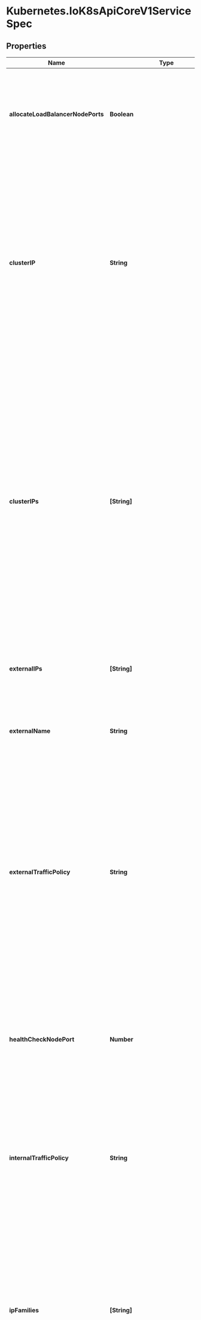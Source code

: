 # Kubernetes.IoK8sApiCoreV1ServiceSpec

## Properties

Name | Type | Description | Notes
------------ | ------------- | ------------- | -------------
**allocateLoadBalancerNodePorts** | **Boolean** | allocateLoadBalancerNodePorts defines if NodePorts will be automatically allocated for services with type LoadBalancer.  Default is \&quot;true\&quot;. It may be set to \&quot;false\&quot; if the cluster load-balancer does not rely on NodePorts.  If the caller requests specific NodePorts (by specifying a value), those requests will be respected, regardless of this field. This field may only be set for services with type LoadBalancer and will be cleared if the type is changed to any other type. | [optional] 
**clusterIP** | **String** | clusterIP is the IP address of the service and is usually assigned randomly. If an address is specified manually, is in-range (as per system configuration), and is not in use, it will be allocated to the service; otherwise creation of the service will fail. This field may not be changed through updates unless the type field is also being changed to ExternalName (which requires this field to be blank) or the type field is being changed from ExternalName (in which case this field may optionally be specified, as describe above).  Valid values are \&quot;None\&quot;, empty string (\&quot;\&quot;), or a valid IP address. Setting this to \&quot;None\&quot; makes a \&quot;headless service\&quot; (no virtual IP), which is useful when direct endpoint connections are preferred and proxying is not required.  Only applies to types ClusterIP, NodePort, and LoadBalancer. If this field is specified when creating a Service of type ExternalName, creation will fail. This field will be wiped when updating a Service to type ExternalName. More info: https://kubernetes.io/docs/concepts/services-networking/service/#virtual-ips-and-service-proxies | [optional] 
**clusterIPs** | **[String]** | ClusterIPs is a list of IP addresses assigned to this service, and are usually assigned randomly.  If an address is specified manually, is in-range (as per system configuration), and is not in use, it will be allocated to the service; otherwise creation of the service will fail. This field may not be changed through updates unless the type field is also being changed to ExternalName (which requires this field to be empty) or the type field is being changed from ExternalName (in which case this field may optionally be specified, as describe above).  Valid values are \&quot;None\&quot;, empty string (\&quot;\&quot;), or a valid IP address.  Setting this to \&quot;None\&quot; makes a \&quot;headless service\&quot; (no virtual IP), which is useful when direct endpoint connections are preferred and proxying is not required.  Only applies to types ClusterIP, NodePort, and LoadBalancer. If this field is specified when creating a Service of type ExternalName, creation will fail. This field will be wiped when updating a Service to type ExternalName.  If this field is not specified, it will be initialized from the clusterIP field.  If this field is specified, clients must ensure that clusterIPs[0] and clusterIP have the same value.  This field may hold a maximum of two entries (dual-stack IPs, in either order). These IPs must correspond to the values of the ipFamilies field. Both clusterIPs and ipFamilies are governed by the ipFamilyPolicy field. More info: https://kubernetes.io/docs/concepts/services-networking/service/#virtual-ips-and-service-proxies | [optional] 
**externalIPs** | **[String]** | externalIPs is a list of IP addresses for which nodes in the cluster will also accept traffic for this service.  These IPs are not managed by Kubernetes.  The user is responsible for ensuring that traffic arrives at a node with this IP.  A common example is external load-balancers that are not part of the Kubernetes system. | [optional] 
**externalName** | **String** | externalName is the external reference that discovery mechanisms will return as an alias for this service (e.g. a DNS CNAME record). No proxying will be involved.  Must be a lowercase RFC-1123 hostname (https://tools.ietf.org/html/rfc1123) and requires &#x60;type&#x60; to be \&quot;ExternalName\&quot;. | [optional] 
**externalTrafficPolicy** | **String** | externalTrafficPolicy describes how nodes distribute service traffic they receive on one of the Service&#39;s \&quot;externally-facing\&quot; addresses (NodePorts, ExternalIPs, and LoadBalancer IPs). If set to \&quot;Local\&quot;, the proxy will configure the service in a way that assumes that external load balancers will take care of balancing the service traffic between nodes, and so each node will deliver traffic only to the node-local endpoints of the service, without masquerading the client source IP. (Traffic mistakenly sent to a node with no endpoints will be dropped.) The default value, \&quot;Cluster\&quot;, uses the standard behavior of routing to all endpoints evenly (possibly modified by topology and other features). Note that traffic sent to an External IP or LoadBalancer IP from within the cluster will always get \&quot;Cluster\&quot; semantics, but clients sending to a NodePort from within the cluster may need to take traffic policy into account when picking a node.  Possible enum values:  - &#x60;\&quot;Cluster\&quot;&#x60; routes traffic to all endpoints.  - &#x60;\&quot;Local\&quot;&#x60; preserves the source IP of the traffic by routing only to endpoints on the same node as the traffic was received on (dropping the traffic if there are no local endpoints). | [optional] 
**healthCheckNodePort** | **Number** | healthCheckNodePort specifies the healthcheck nodePort for the service. This only applies when type is set to LoadBalancer and externalTrafficPolicy is set to Local. If a value is specified, is in-range, and is not in use, it will be used.  If not specified, a value will be automatically allocated.  External systems (e.g. load-balancers) can use this port to determine if a given node holds endpoints for this service or not.  If this field is specified when creating a Service which does not need it, creation will fail. This field will be wiped when updating a Service to no longer need it (e.g. changing type). This field cannot be updated once set. | [optional] 
**internalTrafficPolicy** | **String** | InternalTrafficPolicy describes how nodes distribute service traffic they receive on the ClusterIP. If set to \&quot;Local\&quot;, the proxy will assume that pods only want to talk to endpoints of the service on the same node as the pod, dropping the traffic if there are no local endpoints. The default value, \&quot;Cluster\&quot;, uses the standard behavior of routing to all endpoints evenly (possibly modified by topology and other features).  Possible enum values:  - &#x60;\&quot;Cluster\&quot;&#x60; routes traffic to all endpoints.  - &#x60;\&quot;Local\&quot;&#x60; routes traffic only to endpoints on the same node as the client pod (dropping the traffic if there are no local endpoints). | [optional] 
**ipFamilies** | **[String]** | IPFamilies is a list of IP families (e.g. IPv4, IPv6) assigned to this service. This field is usually assigned automatically based on cluster configuration and the ipFamilyPolicy field. If this field is specified manually, the requested family is available in the cluster, and ipFamilyPolicy allows it, it will be used; otherwise creation of the service will fail. This field is conditionally mutable: it allows for adding or removing a secondary IP family, but it does not allow changing the primary IP family of the Service. Valid values are \&quot;IPv4\&quot; and \&quot;IPv6\&quot;.  This field only applies to Services of types ClusterIP, NodePort, and LoadBalancer, and does apply to \&quot;headless\&quot; services. This field will be wiped when updating a Service to type ExternalName.  This field may hold a maximum of two entries (dual-stack families, in either order).  These families must correspond to the values of the clusterIPs field, if specified. Both clusterIPs and ipFamilies are governed by the ipFamilyPolicy field. | [optional] 
**ipFamilyPolicy** | **String** | IPFamilyPolicy represents the dual-stack-ness requested or required by this Service. If there is no value provided, then this field will be set to SingleStack. Services can be \&quot;SingleStack\&quot; (a single IP family), \&quot;PreferDualStack\&quot; (two IP families on dual-stack configured clusters or a single IP family on single-stack clusters), or \&quot;RequireDualStack\&quot; (two IP families on dual-stack configured clusters, otherwise fail). The ipFamilies and clusterIPs fields depend on the value of this field. This field will be wiped when updating a service to type ExternalName.  Possible enum values:  - &#x60;\&quot;PreferDualStack\&quot;&#x60; indicates that this service prefers dual-stack when the cluster is configured for dual-stack. If the cluster is not configured for dual-stack the service will be assigned a single IPFamily. If the IPFamily is not set in service.spec.ipFamilies then the service will be assigned the default IPFamily configured on the cluster  - &#x60;\&quot;RequireDualStack\&quot;&#x60; indicates that this service requires dual-stack. Using IPFamilyPolicyRequireDualStack on a single stack cluster will result in validation errors. The IPFamilies (and their order) assigned to this service is based on service.spec.ipFamilies. If service.spec.ipFamilies was not provided then it will be assigned according to how they are configured on the cluster. If service.spec.ipFamilies has only one entry then the alternative IPFamily will be added by apiserver  - &#x60;\&quot;SingleStack\&quot;&#x60; indicates that this service is required to have a single IPFamily. The IPFamily assigned is based on the default IPFamily used by the cluster or as identified by service.spec.ipFamilies field | [optional] 
**loadBalancerClass** | **String** | loadBalancerClass is the class of the load balancer implementation this Service belongs to. If specified, the value of this field must be a label-style identifier, with an optional prefix, e.g. \&quot;internal-vip\&quot; or \&quot;example.com/internal-vip\&quot;. Unprefixed names are reserved for end-users. This field can only be set when the Service type is &#39;LoadBalancer&#39;. If not set, the default load balancer implementation is used, today this is typically done through the cloud provider integration, but should apply for any default implementation. If set, it is assumed that a load balancer implementation is watching for Services with a matching class. Any default load balancer implementation (e.g. cloud providers) should ignore Services that set this field. This field can only be set when creating or updating a Service to type &#39;LoadBalancer&#39;. Once set, it can not be changed. This field will be wiped when a service is updated to a non &#39;LoadBalancer&#39; type. | [optional] 
**loadBalancerIP** | **String** | Only applies to Service Type: LoadBalancer. This feature depends on whether the underlying cloud-provider supports specifying the loadBalancerIP when a load balancer is created. This field will be ignored if the cloud-provider does not support the feature. Deprecated: This field was under-specified and its meaning varies across implementations. Using it is non-portable and it may not support dual-stack. Users are encouraged to use implementation-specific annotations when available. | [optional] 
**loadBalancerSourceRanges** | **[String]** | If specified and supported by the platform, this will restrict traffic through the cloud-provider load-balancer will be restricted to the specified client IPs. This field will be ignored if the cloud-provider does not support the feature.\&quot; More info: https://kubernetes.io/docs/tasks/access-application-cluster/create-external-load-balancer/ | [optional] 
**ports** | [**[IoK8sApiCoreV1ServicePort]**](IoK8sApiCoreV1ServicePort.md) | The list of ports that are exposed by this service. More info: https://kubernetes.io/docs/concepts/services-networking/service/#virtual-ips-and-service-proxies | [optional] 
**publishNotReadyAddresses** | **Boolean** | publishNotReadyAddresses indicates that any agent which deals with endpoints for this Service should disregard any indications of ready/not-ready. The primary use case for setting this field is for a StatefulSet&#39;s Headless Service to propagate SRV DNS records for its Pods for the purpose of peer discovery. The Kubernetes controllers that generate Endpoints and EndpointSlice resources for Services interpret this to mean that all endpoints are considered \&quot;ready\&quot; even if the Pods themselves are not. Agents which consume only Kubernetes generated endpoints through the Endpoints or EndpointSlice resources can safely assume this behavior. | [optional] 
**selector** | **{String: String}** | Route service traffic to pods with label keys and values matching this selector. If empty or not present, the service is assumed to have an external process managing its endpoints, which Kubernetes will not modify. Only applies to types ClusterIP, NodePort, and LoadBalancer. Ignored if type is ExternalName. More info: https://kubernetes.io/docs/concepts/services-networking/service/ | [optional] 
**sessionAffinity** | **String** | Supports \&quot;ClientIP\&quot; and \&quot;None\&quot;. Used to maintain session affinity. Enable client IP based session affinity. Must be ClientIP or None. Defaults to None. More info: https://kubernetes.io/docs/concepts/services-networking/service/#virtual-ips-and-service-proxies  Possible enum values:  - &#x60;\&quot;ClientIP\&quot;&#x60; is the Client IP based.  - &#x60;\&quot;None\&quot;&#x60; - no session affinity. | [optional] 
**sessionAffinityConfig** | [**IoK8sApiCoreV1SessionAffinityConfig**](IoK8sApiCoreV1SessionAffinityConfig.md) |  | [optional] 
**trafficDistribution** | **String** | TrafficDistribution offers a way to express preferences for how traffic is distributed to Service endpoints. Implementations can use this field as a hint, but are not required to guarantee strict adherence. If the field is not set, the implementation will apply its default routing strategy. If set to \&quot;PreferClose\&quot;, implementations should prioritize endpoints that are topologically close (e.g., same zone). | [optional] 
**type** | **String** | type determines how the Service is exposed. Defaults to ClusterIP. Valid options are ExternalName, ClusterIP, NodePort, and LoadBalancer. \&quot;ClusterIP\&quot; allocates a cluster-internal IP address for load-balancing to endpoints. Endpoints are determined by the selector or if that is not specified, by manual construction of an Endpoints object or EndpointSlice objects. If clusterIP is \&quot;None\&quot;, no virtual IP is allocated and the endpoints are published as a set of endpoints rather than a virtual IP. \&quot;NodePort\&quot; builds on ClusterIP and allocates a port on every node which routes to the same endpoints as the clusterIP. \&quot;LoadBalancer\&quot; builds on NodePort and creates an external load-balancer (if supported in the current cloud) which routes to the same endpoints as the clusterIP. \&quot;ExternalName\&quot; aliases this service to the specified externalName. Several other fields do not apply to ExternalName services. More info: https://kubernetes.io/docs/concepts/services-networking/service/#publishing-services-service-types  Possible enum values:  - &#x60;\&quot;ClusterIP\&quot;&#x60; means a service will only be accessible inside the cluster, via the cluster IP.  - &#x60;\&quot;ExternalName\&quot;&#x60; means a service consists of only a reference to an external name that kubedns or equivalent will return as a CNAME record, with no exposing or proxying of any pods involved.  - &#x60;\&quot;LoadBalancer\&quot;&#x60; means a service will be exposed via an external load balancer (if the cloud provider supports it), in addition to &#39;NodePort&#39; type.  - &#x60;\&quot;NodePort\&quot;&#x60; means a service will be exposed on one port of every node, in addition to &#39;ClusterIP&#39; type. | [optional] 



## Enum: ExternalTrafficPolicyEnum


* `Cluster` (value: `"Cluster"`)

* `Local` (value: `"Local"`)





## Enum: InternalTrafficPolicyEnum


* `Cluster` (value: `"Cluster"`)

* `Local` (value: `"Local"`)





## Enum: [IpFamiliesEnum]


* `empty` (value: `""`)

* `IPv4` (value: `"IPv4"`)

* `IPv6` (value: `"IPv6"`)





## Enum: IpFamilyPolicyEnum


* `PreferDualStack` (value: `"PreferDualStack"`)

* `RequireDualStack` (value: `"RequireDualStack"`)

* `SingleStack` (value: `"SingleStack"`)





## Enum: SessionAffinityEnum


* `ClientIP` (value: `"ClientIP"`)

* `None` (value: `"None"`)





## Enum: TypeEnum


* `ClusterIP` (value: `"ClusterIP"`)

* `ExternalName` (value: `"ExternalName"`)

* `LoadBalancer` (value: `"LoadBalancer"`)

* `NodePort` (value: `"NodePort"`)




